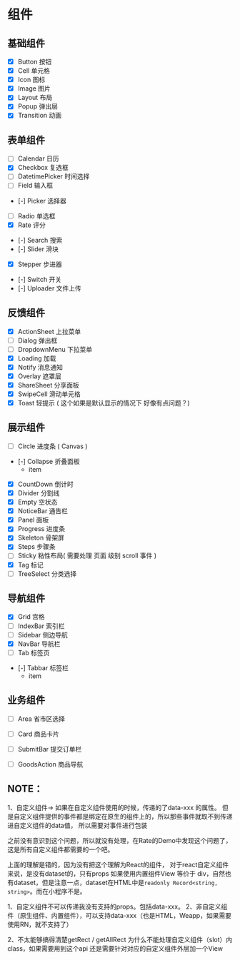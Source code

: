 # 组件
## 基础组件
- [x] Button 按钮
- [x] Cell 单元格
- [x] Icon 图标
- [x] Image 图片
- [x] Layout 布局
- [x] Popup 弹出层
- [x] Transition 动画
## 表单组件
- [ ] Calendar 日历
- [x] Checkbox 复选框
- [ ] DatetimePicker 时间选择
- [ ] Field 输入框
- [-] Picker 选择器
- [ ] Radio 单选框
- [x] Rate 评分
- [-] Search 搜索
- [-] Slider 滑块
- [x] Stepper 步进器
- [-] Switch 开关
- [-] Uploader 文件上传
## 反馈组件
- [x] ActionSheet 上拉菜单
- [ ] Dialog 弹出框
- [ ] DropdownMenu 下拉菜单
- [x] Loading 加载
- [x] Notify 消息通知
- [x] Overlay 遮罩层
- [x] ShareSheet 分享面板
- [x] SwipeCell 滑动单元格
- [x] Toast 轻提示 ( 这个如果是默认显示的情况下 好像有点问题？)
## 展示组件
- [ ] Circle 进度条 ( Canvas )
- [-] Collapse 折叠面板
    - item
- [x] CountDown 倒计时
- [x] Divider 分割线
- [x] Empty 空状态
- [x] NoticeBar 通告栏
- [x] Panel 面板
- [x] Progress 进度条
- [x] Skeleton 骨架屏
- [x] Steps 步骤条
- [ ] Sticky 粘性布局( 需要处理 页面 级别 scroll 事件 )
- [x] Tag 标记
- [ ] TreeSelect 分类选择
## 导航组件
- [x] Grid 宫格
- [ ] IndexBar 索引栏
- [ ] Sidebar 侧边导航
- [x] NavBar 导航栏
- [ ] Tab 标签页
- [-] Tabbar 标签栏
    - item
## 业务组件
- [ ] Area 省市区选择
- [ ] Card 商品卡片
- [ ] SubmitBar 提交订单栏
- [ ] GoodsAction 商品导航


## NOTE：
1、自定义组件-> 如果在自定义组件使用的时候，传递的了data-xxx 的属性。
但是自定义组件提供的事件都是绑定在原生的组件上的，所以那些事件就取不到传递进自定义组件的data值，
所以需要对事件进行包装

之前没有意识到这个问题，所以就没有处理，在Rate的Demo中发现这个问题了，这是所有自定义组件都需要的一个吧。

上面的理解是错的，因为没有把这个理解为React的组件，
对于react自定义组件来说，是没有dataset的，只有props
如果使用内置组件View 等价于 div，自然也有dataset，但是注意一点，dataset在HTML中是`readonly Record<string, string>`。而在小程序不是。

1、自定义组件不可以传递我没有支持的props。包括data-xxx。
2、非自定义组件（原生组件、内置组件），可以支持data-xxx（也是HTML，Weapp，如果需要使用RN，就不支持了）

2、不太能够搞得清楚getRect / getAllRect 为什么不能处理自定义组件（slot）内class，如果需要用到这个api
还是需要针对对应的自定义组件外层加一个View
